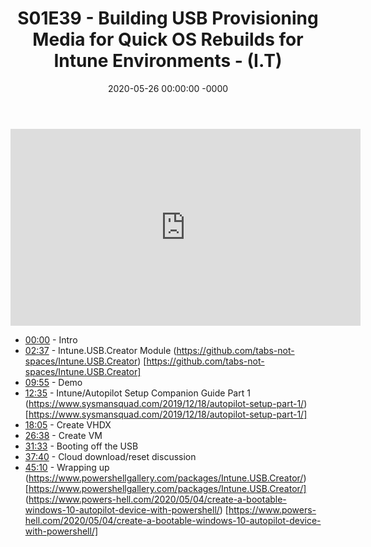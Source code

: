 ﻿---
layout: post
title: "S01E39 - Building USB Provisioning Media for Quick OS Rebuilds for Intune Environments - (I.T)"
date: 2020-05-26 00:00:00 -0000
categories:
---

<iframe loading="lazy" width="560" height="315" src="https://www.youtube.com/embed/7bO0fPGcLSY" title="YouTube video player" frameborder="0" allow="accelerometer; autoplay; clipboard-write; encrypted-media; gyroscope; picture-in-picture" allowfullscreen></iframe>

* [00:00](https://www.youtube.com/watch?v=7bO0fPGcLSY&t=0s) - Intro
* [02:37](https://www.youtube.com/watch?v=7bO0fPGcLSY&t=157s) - Intune.USB.Creator Module
(https://github.com/tabs-not-spaces/Intune.USB.Creator) [https://github.com/tabs-not-spaces/Intune.USB.Creator]
* [09:55](https://www.youtube.com/watch?v=7bO0fPGcLSY&t=595s) - Demo
* [12:35](https://www.youtube.com/watch?v=7bO0fPGcLSY&t=755s) - Intune/Autopilot Setup Companion Guide Part 1
(https://www.sysmansquad.com/2019/12/18/autopilot-setup-part-1/) [https://www.sysmansquad.com/2019/12/18/autopilot-setup-part-1/]
* [18:05](https://www.youtube.com/watch?v=7bO0fPGcLSY&t=1085s) - Create VHDX
* [26:38](https://www.youtube.com/watch?v=7bO0fPGcLSY&t=1598s) - Create VM
* [31:33](https://www.youtube.com/watch?v=7bO0fPGcLSY&t=1893s) - Booting off the USB
* [37:40](https://www.youtube.com/watch?v=7bO0fPGcLSY&t=2260s) - Cloud download/reset discussion
* [45:10](https://www.youtube.com/watch?v=7bO0fPGcLSY&t=2710s) - Wrapping up
(https://www.powershellgallery.com/packages/Intune.USB.Creator/) [https://www.powershellgallery.com/packages/Intune.USB.Creator/]
(https://www.powers-hell.com/2020/05/04/create-a-bootable-windows-10-autopilot-device-with-powershell/) [https://www.powers-hell.com/2020/05/04/create-a-bootable-windows-10-autopilot-device-with-powershell/]

